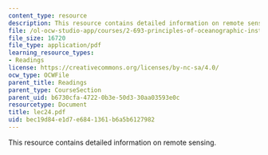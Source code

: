 ```yaml
---
content_type: resource
description: This resource contains detailed information on remote sensing.
file: /ol-ocw-studio-app/courses/2-693-principles-of-oceanographic-instrument-systems-sensors-and-measurements-13-998-spring-2004/bec19d84e1d7e6841361b6a5b6127982_lec24.pdf
file_size: 16720
file_type: application/pdf
learning_resource_types:
- Readings
license: https://creativecommons.org/licenses/by-nc-sa/4.0/
ocw_type: OCWFile
parent_title: Readings
parent_type: CourseSection
parent_uid: b6730cfa-4722-0b3e-50d3-30aa03593e0c
resourcetype: Document
title: lec24.pdf
uid: bec19d84-e1d7-e684-1361-b6a5b6127982
---
```

This resource contains detailed information on remote sensing.